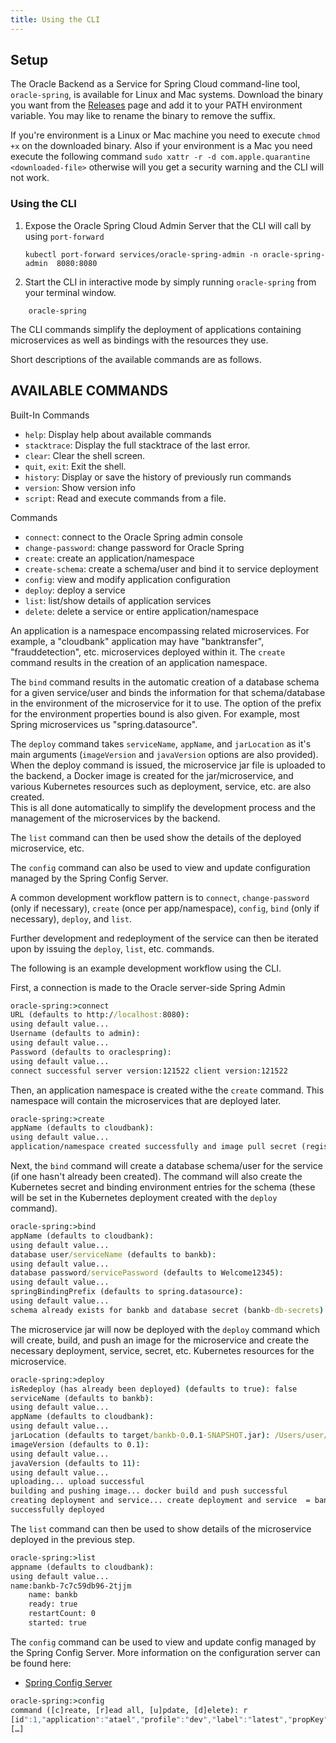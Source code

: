 ```yaml
---
title: Using the CLI
---
```


## Setup

The Oracle Backend as a Service for Spring Cloud command-line tool, `oracle-spring`, is available for Linux and Mac systems.
Download the binary you want from the [Releases](https://github.com/oracle/microservices-datadriven/releases/tag/OBAAS-1.0.0) page
and add it to your PATH environment variable.  You may like to rename the binary to remove the suffix.

If you're environment is a Linux or Mac machine you need to execute `chmod +x` on the downloaded binary. Also if your environment is a Mac you need execute the following command `sudo xattr -r -d com.apple.quarantine <downloaded-file>` otherwise will you get a security warning and the CLI will not work.

### Using the CLI

1. Expose the Oracle Spring Cloud Admin Server that the CLI will call by using `port-forward`

    ```shell
    kubectl port-forward services/oracle-spring-admin -n oracle-spring-admin  8080:8080
    ```

2. Start the CLI in interactive mode by simply running `oracle-spring` from your terminal window.

```shell
    oracle-spring
```

The CLI commands simplify the deployment of applications containing microservices as well as bindings with the resources they use.

Short descriptions of the available commands are as follows.

## AVAILABLE COMMANDS

Built-In Commands

- `help`: Display help about available commands
- `stacktrace`: Display the full stacktrace of the last error.
- `clear`: Clear the shell screen.
- `quit`, `exit`: Exit the shell.
- `history`: Display or save the history of previously run commands
- `version`: Show version info
- `script`: Read and execute commands from a file.

Commands

- `connect`: connect to the Oracle Spring admin console
- `change-password`: change password for Oracle Spring
- `create`: create an application/namespace
- `create-schema`: create a schema/user and bind it to service deployment
- `config`: view and modify application configuration
- `deploy`: deploy a service
- `list`: list/show details of application services
- `delete`: delete a service or entire application/namespace

An application is a namespace encompassing related microservices. For example, a "cloudbank" application may have "banktransfer", "frauddetection", etc. microservices deployed within it.
The `create` command results in the creation of an application namespace.

The `bind` command results in the automatic creation of a database schema for a given service/user and binds the information for that schema/database in the environment of the microservice for it to use.  The option of the prefix for the environment properties bound is also given.  For example, most Spring microservices us "spring.datasource".

The `deploy` command takes `serviceName`, `appName`, and `jarLocation` as it's main arguments (`imageVersion` and `javaVersion` options are also provided).
When the deploy command is issued, the microservice jar file is uploaded to the backend, a Docker image is created for the jar/microservice, and various Kubernetes resources such as deployment, service, etc. are also created.  
This is all done automatically to simplify the development process and the management of the microservices by the backend.

The `list` command can then be used show the details of the deployed microservice, etc.

The `config` command can also be used to view and update configuration managed by the Spring Config Server.

A common development workflow pattern is to `connect`, `change-password` (only if necessary), `create` (once per app/namespace), `config`, `bind` (only if necessary), `deploy`, and `list`.

Further development and redeployment of the service can then be iterated upon by issuing the `deploy`, `list`, etc. commands.

The following is an example development workflow using the CLI.

First, a connection is made to the Oracle server-side Spring Admin

```cmd
oracle-spring:>connect
URL (defaults to http://localhost:8080): 
using default value... 
Username (defaults to admin): 
using default value... 
Password (defaults to oraclespring): 
using default value... 
connect successful server version:121522 client version:121522
```

Then, an application namespace is created withe the `create` command. This namespace will contain the microservices that are deployed later.

```cmd
oracle-spring:>create
appName (defaults to cloudbank): 
using default value... 
application/namespace created successfully and image pull secret (registry-auth) created successfully
```

Next, the `bind` command will create a database schema/user for the service (if one hasn't already been created).
The command will also create the Kubernetes secret and binding environment entries for the schema (these will be set in the Kubernetes deployment created with the `deploy` command).

```cmd
oracle-spring:>bind
appName (defaults to cloudbank): 
using default value... 
database user/serviceName (defaults to bankb): 
using default value... 
database password/servicePassword (defaults to Welcome12345): 
using default value... 
springBindingPrefix (defaults to spring.datasource): 
using default value... 
schema already exists for bankb and database secret (bankb-db-secrets) created successfully
```

The microservice jar will now be deployed with the `deploy` command which will create, build, and push an image for the microservice and create the necessary deployment, service, secret, etc. Kubernetes resources for the microservice.

```cmd
oracle-spring:>deploy
isRedeploy (has already been deployed) (defaults to true): false
serviceName (defaults to bankb): 
using default value... 
appName (defaults to cloudbank): 
using default value... 
jarLocation (defaults to target/bankb-0.0.1-SNAPSHOT.jar): /Users/user/Downloads/sample-app/bankb/target/bankb-0.0.1-SNAPSHOT.jar
imageVersion (defaults to 0.1): 
using default value... 
javaVersion (defaults to 11): 
using default value... 
uploading... upload successful
building and pushing image... docker build and push successful
creating deployment and service... create deployment and service  = bankb, appName = cloudbank, isRedeploy = false successful
successfully deployed
```

The `list` command can then be used to show details of the microservice deployed in the previous step.

```cmd
oracle-spring:>list
appname (defaults to cloudbank): 
using default value... 
name:bankb-7c7c59db96-2tjjm 
    name: bankb
    ready: true
    restartCount: 0
    started: true
```

The `config` command can be used to view and update config managed by the Spring Config Server.
More information on the configuration server can be found here:

- [Spring Config Server](../../platform/config/)

```cmd
oracle-spring:>config
command ([c]reate, [r]ead all, [u]pdate, [d]elete): r
[id":1,"application":"atael","profile":"dev","label":"latest","propKey":"test-property","value":"This is the test-property value","createdOn":"2022-12-14T12:42:33.000+00:00","createdBy":"ADMIN”
[…]
```
